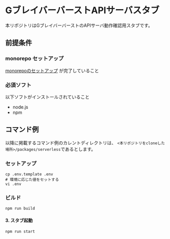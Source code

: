 # GブレイバーバーストAPIサーバスタブ

本リポジトリはGブレイバーバーストのAPIサーバ動作確認用スタブです。

## 前提条件
### monorepo セットアップ
[monorepoのセットアップ](../../Readme.md) が完了していること

### 必須ソフト
以下ソフトがインストールされていること

* node.js
* npm

## コマンド例
以降に掲載するコマンド例のカレントディレクトリは、
```<本リポジトリをcloneした場所>/packages/serverless```であるとします。

### セットアップ
```shell
cp .env.template .env
# 環境に応じた値をセットする
vi .env
```

### ビルド
```shell
npm run build
```

#### 3. スタブ起動
```shell
npm run start
```